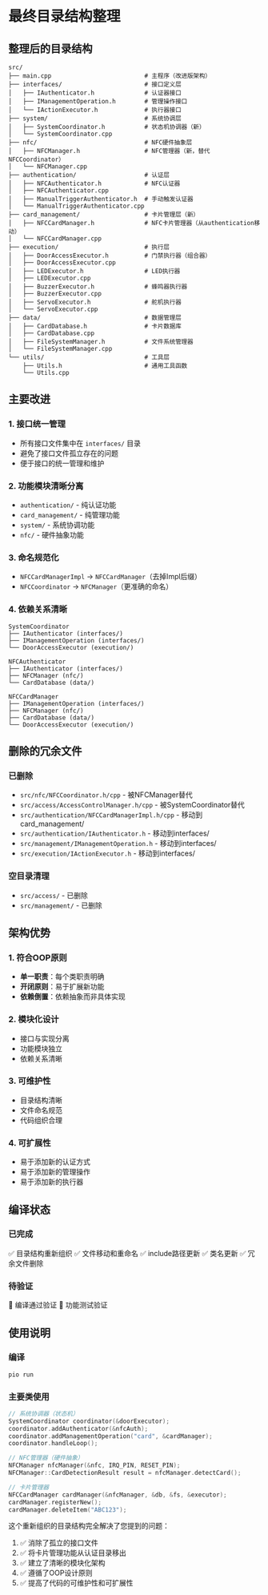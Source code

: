 # 最终目录结构整理

## 整理后的目录结构

```
src/
├── main.cpp                          # 主程序（改进版架构）
├── interfaces/                       # 接口定义层
│   ├── IAuthenticator.h              # 认证器接口
│   ├── IManagementOperation.h        # 管理操作接口
│   └── IActionExecutor.h             # 执行器接口
├── system/                           # 系统协调层
│   ├── SystemCoordinator.h           # 状态机协调器（新）
│   └── SystemCoordinator.cpp
├── nfc/                              # NFC硬件抽象层
│   ├── NFCManager.h                  # NFC管理器（新，替代NFCCoordinator）
│   └── NFCManager.cpp
├── authentication/                   # 认证层
│   ├── NFCAuthenticator.h            # NFC认证器
│   ├── NFCAuthenticator.cpp
│   ├── ManualTriggerAuthenticator.h  # 手动触发认证器
│   └── ManualTriggerAuthenticator.cpp
├── card_management/                  # 卡片管理层（新）
│   ├── NFCCardManager.h              # NFC卡片管理器（从authentication移动）
│   └── NFCCardManager.cpp
├── execution/                        # 执行层
│   ├── DoorAccessExecutor.h          # 门禁执行器（组合器）
│   ├── DoorAccessExecutor.cpp
│   ├── LEDExecutor.h                 # LED执行器
│   ├── LEDExecutor.cpp
│   ├── BuzzerExecutor.h              # 蜂鸣器执行器
│   ├── BuzzerExecutor.cpp
│   ├── ServoExecutor.h               # 舵机执行器
│   └── ServoExecutor.cpp
├── data/                             # 数据管理层
│   ├── CardDatabase.h                # 卡片数据库
│   ├── CardDatabase.cpp
│   ├── FileSystemManager.h           # 文件系统管理器
│   └── FileSystemManager.cpp
└── utils/                            # 工具层
    ├── Utils.h                       # 通用工具函数
    └── Utils.cpp
```

## 主要改进

### 1. 接口统一管理
- 所有接口文件集中在 `interfaces/` 目录
- 避免了接口文件孤立存在的问题
- 便于接口的统一管理和维护

### 2. 功能模块清晰分离
- `authentication/` - 纯认证功能
- `card_management/` - 纯管理功能
- `system/` - 系统协调功能
- `nfc/` - 硬件抽象功能

### 3. 命名规范化
- `NFCCardManagerImpl` → `NFCCardManager`（去掉Impl后缀）
- `NFCCoordinator` → `NFCManager`（更准确的命名）

### 4. 依赖关系清晰
```
SystemCoordinator
├── IAuthenticator (interfaces/)
├── IManagementOperation (interfaces/)
└── DoorAccessExecutor (execution/)

NFCAuthenticator
├── IAuthenticator (interfaces/)
├── NFCManager (nfc/)
└── CardDatabase (data/)

NFCCardManager
├── IManagementOperation (interfaces/)
├── NFCManager (nfc/)
├── CardDatabase (data/)
└── DoorAccessExecutor (execution/)
```

## 删除的冗余文件

### 已删除
- `src/nfc/NFCCoordinator.h/cpp` - 被NFCManager替代
- `src/access/AccessControlManager.h/cpp` - 被SystemCoordinator替代
- `src/authentication/NFCCardManagerImpl.h/cpp` - 移动到card_management/
- `src/authentication/IAuthenticator.h` - 移动到interfaces/
- `src/management/IManagementOperation.h` - 移动到interfaces/
- `src/execution/IActionExecutor.h` - 移动到interfaces/

### 空目录清理
- `src/access/` - 已删除
- `src/management/` - 已删除

## 架构优势

### 1. 符合OOP原则
- **单一职责**：每个类职责明确
- **开闭原则**：易于扩展新功能
- **依赖倒置**：依赖抽象而非具体实现

### 2. 模块化设计
- 接口与实现分离
- 功能模块独立
- 依赖关系清晰

### 3. 可维护性
- 目录结构清晰
- 文件命名规范
- 代码组织合理

### 4. 可扩展性
- 易于添加新的认证方式
- 易于添加新的管理操作
- 易于添加新的执行器

## 编译状态

### 已完成
✅ 目录结构重新组织
✅ 文件移动和重命名
✅ include路径更新
✅ 类名更新
✅ 冗余文件删除

### 待验证
🔄 编译通过验证
🔄 功能测试验证

## 使用说明

### 编译
```bash
pio run
```

### 主要类使用
```cpp
// 系统协调器（状态机）
SystemCoordinator coordinator(&doorExecutor);
coordinator.addAuthenticator(&nfcAuth);
coordinator.addManagementOperation("card", &cardManager);
coordinator.handleLoop();

// NFC管理器（硬件抽象）
NFCManager nfcManager(&nfc, IRQ_PIN, RESET_PIN);
NFCManager::CardDetectionResult result = nfcManager.detectCard();

// 卡片管理器
NFCCardManager cardManager(&nfcManager, &db, &fs, &executor);
cardManager.registerNew();
cardManager.deleteItem("ABC123");
```

这个重新组织的目录结构完全解决了您提到的问题：
1. ✅ 消除了孤立的接口文件
2. ✅ 将卡片管理功能从认证目录移出
3. ✅ 建立了清晰的模块化架构
4. ✅ 遵循了OOP设计原则
5. ✅ 提高了代码的可维护性和可扩展性
